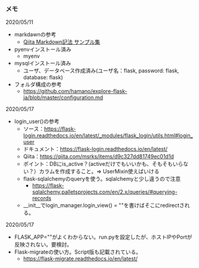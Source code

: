 ### メモ

2020/05/11
- markdawnの参考
    - [Qiita Markdown記法 サンプル集](https://qiita.com/tbpgr/items/989c6badefff69377da7)
- pyenvインストール済み
    - myenv
- mysqlインストール済み
    - ユーザ、データベース作成済み(ユーザ名：flask, password: flask, database: flask)
- フォルダ構成の参考
    - https://github.com/hamano/explore-flask-ja/blob/master/configuration.md

2020/05/17
- login_user()の参考
    - ソース：https://flask-login.readthedocs.io/en/latest/_modules/flask_login/utils.html#login_user
    - ドキュメント：https://flask-login.readthedocs.io/en/latest/
    - Qiita：https://qiita.com/msrks/items/d9c327dd81749ec01d1d
    - ポイント：DBにis_active？(activeだけでもいいかも、そもそもいらない？）カラムを作成すること。⇒ UserMixin使えばいける
    - flask-sqlalchemyのqueryを使う。sqlalchemyと少し違うので注意
        - https://flask-sqlalchemy.palletsprojects.com/en/2.x/queries/#querying-records
    - __init__でlogin_manager.login_view() = "<view>"を書けばそこにredirectされる。

2020/05/17
- FLASK_APP=""がよくわからない。run.pyを設定したが、ホストIPやPortが反映されない。要検討。
- Flask-migrateの使い方。Script版も記載されている。
    - https://flask-migrate.readthedocs.io/en/latest/